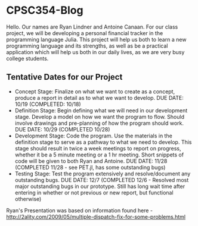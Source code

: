 # CPSC354-Blog
Hello. Our names are Ryan Lindner and Antoine Canaan. For our class project, we will be developing a personal financial tracker in the programming language Julia. This project will help us both to learn a new programming language and its strengths, as well as be a practical application which will help us both in our daily lives, as we are very busy college students.

## Tentative Dates for our Project

* Concept Stage: Finalize on what we want to create as a concept, produce a report in detail as to what we want to develop. DUE DATE: 10/19 (COMPLETED: 10/18)
* Definition Stage: Begin defining what we will need in our development stage. Develop a model on how we want the program to flow. Should involve drawings and pre-planning of how the program should work. DUE DATE: 10/29 (COMPLETED 10/28)
* Development Stage: Code the program. Use the materials in the definition stage to serve as a pathway to what we need to develop. This stage should result in twice a week meetings to report on progress, whether it be a 5 minute meeting or a 1 hr meeting. Short snippets of code will be given to both Ryan and Antoine. DUE DATE: 11/28 (COMPLETED 11/28 - see PET.jl, has some outstanding bugs)
* Testing Stage: Test the program extensively and resolve/document any outstanding bugs. DUE DATE: 12/7 (COMPLETED 12/6 - Resolved most major outstanding bugs in our prototype. Still has long wait time after entering in whether or not previous or new report, but functional otherwise)


Ryan's Presentation was based on information found here - http://2ality.com/2009/05/multiple-dispatch-fix-for-some-problems.html
